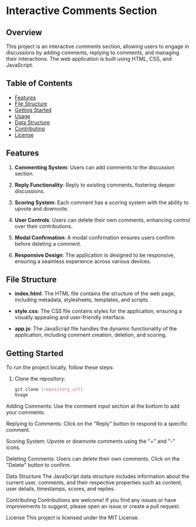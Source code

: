 # Interactive Comments Section

## Overview

This project is an interactive comments section, allowing users to engage in discussions by adding comments, replying to comments, and managing their interactions. The web application is built using HTML, CSS, and JavaScript.

## Table of Contents

- [Features](#features)
- [File Structure](#file-structure)
- [Getting Started](#getting-started)
- [Usage](#usage)
- [Data Structure](#data-structure)
- [Contributing](#contributing)
- [License](#license)

## Features

1. **Commenting System**: Users can add comments to the discussion section.

2. **Reply Functionality**: Reply to existing comments, fostering deeper discussions.

3. **Scoring System**: Each comment has a scoring system with the ability to upvote and downvote.

4. **User Controls**: Users can delete their own comments, enhancing control over their contributions.

5. **Modal Confirmation**: A modal confirmation ensures users confirm before deleting a comment.

6. **Responsive Design**: The application is designed to be responsive, ensuring a seamless experience across various devices.

## File Structure

- **index.html**: The HTML file contains the structure of the web page, including metadata, stylesheets, templates, and scripts.

- **style.css**: The CSS file contains styles for the application, ensuring a visually appealing and user-friendly interface.

- **app.js**: The JavaScript file handles the dynamic functionality of the application, including comment creation, deletion, and scoring.

## Getting Started

To run the project locally, follow these steps:

1. Clone the repository:

   ```bash
   git clone [repository_url]
   Usage
Adding Comments: Use the comment input section at the bottom to add your comments.

Replying to Comments: Click on the "Reply" button to respond to a specific comment.

Scoring System: Upvote or downvote comments using the "+" and "-" icons.

Deleting Comments: Users can delete their own comments. Click on the "Delete" button to confirm.

Data Structure
The JavaScript data structure includes information about the current user, comments, and their respective properties such as content, user details, timestamps, scores, and replies.

Contributing
Contributions are welcome! If you find any issues or have improvements to suggest, please open an issue or create a pull request.

License
This project is licensed under the MIT License.
